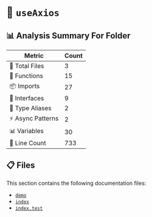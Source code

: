 # 📁 `useAxios`

## 📊 Analysis Summary For Folder

| Metric | Count |
|--------|-------|
| 📁 Total Files | 3 |
| 🔧 Functions | 15 |
| 📦 Imports | 27 |
| 📐 Interfaces | 9 |
| 📑 Type Aliases | 2 |
| ⚡ Async Patterns | 2 |
| 📊 Variables | 30 |
| 🔢 Line Count | 733 |


## 📋 Files

This section contains the following documentation files:

- [`demo`](./demo.md)
- [`index`](./index.md)
- [`index.test`](./index.test.md)